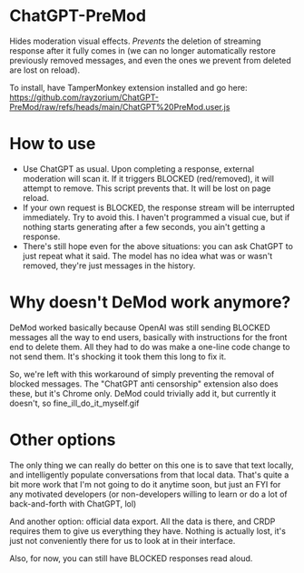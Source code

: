 # ChatGPT-PreMod
Hides moderation visual effects. _Prevents_ the deletion of streaming response after it fully comes in (we can no longer automatically restore previously removed messages, and even the ones we prevent from deleted are lost on reload).

To install, have TamperMonkey extension installed and go here: https://github.com/rayzorium/ChatGPT-PreMod/raw/refs/heads/main/ChatGPT%20PreMod.user.js

# How to use
- Use ChatGPT as usual. Upon completing a response, external moderation will scan it. If it triggers BLOCKED (red/removed), it will attempt to remove. This script prevents that. It will be lost on page reload.
- If your own request is BLOCKED, the response stream will be interrupted immediately. Try to avoid this. I haven't programmed a visual cue, but if nothing starts generating after a few seconds, you ain't getting a response.
- There's still hope even for the above situations: you can ask ChatGPT to just repeat what it said. The model has no idea what was or wasn't removed, they're just messages in the history.

# Why doesn't DeMod work anymore?

DeMod worked basically because OpenAI was still sending BLOCKED messages all the way to end users, basically with instructions for the front end to delete them. All they had to do was make a one-line code change to not send them. It's shocking it took them this long to fix it. 

So, we're left with this workaround of simply preventing the removal of blocked messages. The "ChatGPT anti censorship" extension also does these, but it's Chrome only. DeMod could trivially add it, but currently it doesn't, so fine_ill_do_it_myself.gif

# Other options
The only thing we can really do better on this one is to save that text locally, and intelligently populate conversations from that local data. That's quite a bit more work that I'm not going to do it anytime soon, but just an FYI for any motivated developers (or non-developers willing to learn or do a lot of back-and-forth with ChatGPT, lol)

And another option: official data export. All the data is there, and CRDP requires them to give us everything they have. Nothing is actually lost, it's just not conveniently there for us to look at in their interface.

Also, for now, you can still have BLOCKED responses read aloud.
